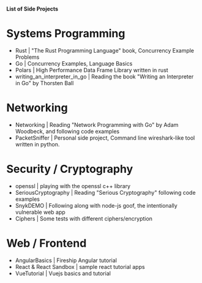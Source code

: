**List of Side Projects**

# Systems Programming
- Rust | "The Rust Programming Language" book, Concurrency Example Problems
- Go | Concurrency Examples, Language Basics
- Polars | High Performance Data Frame Library written in rust
- writing_an_interpreter_in_go | Reading the book "Writing an Interpreter in Go" by Thorsten Ball

# Networking
- Networking | Reading "Network Programming with Go" by Adam Woodbeck, and following code examples
- PacketSniffer | Personal side project, Command line wireshark-like tool written in python.

# Security / Cryptography
- openssl | playing with the openssl c++ library 
- SeriousCryptography | Reading "Serious Cryptography" following code examples
- SnykDEMO | Following along with node-js goof, the intentionally vulnerable web app
- Ciphers | Some tests with different ciphers/encryption

# Web / Frontend
- AngularBasics | Fireship Angular tutorial
- React & React Sandbox | sample react tutorial apps
- VueTutorial | Vuejs basics and tutorial

 

